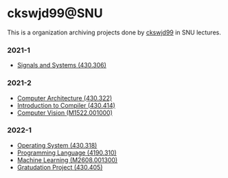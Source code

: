# ckswjd99@SNU

This is a organization archiving projects done by [ckswjd99](https://github.com/ckswjd99) in SNU lectures.

### 2021-1
- [Signals and Systems (430.306)](https://github.com/ckswjd99-at-snu/SignalsAndSystems-2021-1)

### 2021-2
- [Computer Architecture (430.322)](https://github.com/ckswjd99-at-snu/ComputerArchitecture-2021-2)
- [Introduction to Compiler (430.414)](https://github.com/ckswjd99-at-snu/Compiler-2021-2)
- [Computer Vision (M1522.001000)]()

### 2022-1
- [Operating System (430.318)](https://github.com/ckswjd99-at-snu/OperatingSystem-2022-1)
- [Programming Language (4190.310)](https://github.com/ckswjd99-at-snu/ProgrammingLanguage-2022-1)
- [Machine Learning (M2608.001300)](https://github.com/ckswjd99-at-snu/MachineLearning-2022-1)
- [Gratudation Project (430.405)](https://github.com/ckswjd99-at-snu/domato-reducer)
